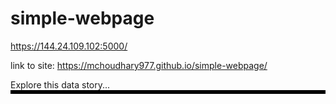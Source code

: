 # simple-webpage
https://144.24.109.102:5000/

link to site: https://mchoudhary977.github.io/simple-webpage/
<div id="loadTradeApp"></div>
Explore this data story...
<div src="https://144.24.109.102:5000/" name="loadTradeApp" scrolling="yes" width="100%" height="1000px" style="border: solid #000000;"></div>
